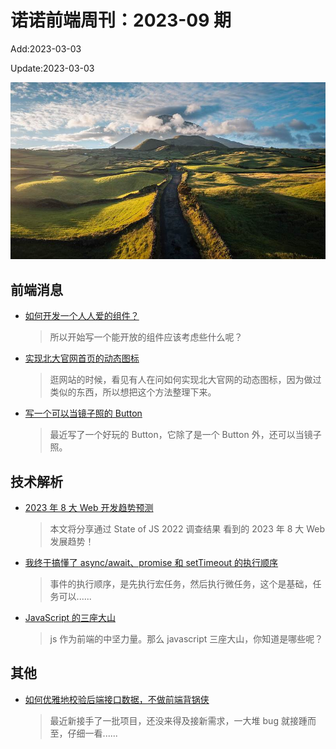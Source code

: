 <!--
 * @Description: weekly-01
 * @Author: zoeblow
 * @Email: zoeblow@gmail.com
 * @Date: 2023-01-00 17:20:35
 * @LastEditors: zoeblow
 * @LastEditTime: 2023-03-04 15:19:34
 * @FilePath: \nuofe-weekly1\2023\weekly-09md
 -->

# 诺诺前端周刊：2023-09 期

Add:2023-03-03

Update:2023-03-03

![202309](../images/2023/202309.jpg)

## 前端消息

- [如何开发一个人人爱的组件？](https://juejin.cn/post/7189158794838933565)

  > 所以开始写一个能开放的组件应该考虑些什么呢？

- [实现北大官网首页的动态图标](https://juejin.cn/post/7202085514400579641)

  > 逛网站的时候，看见有人在问如何实现北大官网的动态图标，因为做过类似的东西，所以想把这个方法整理下来。

- [写一个可以当镜子照的 Button](https://juejin.cn/post/7206249542752567333)

  > 最近写了一个好玩的 Button，它除了是一个 Button 外，还可以当镜子照。

## 技术解析

- [2023 年 8 大 Web 开发趋势预测](https://juejin.cn/post/7193542003408732218)

  > 本文将分享通过 State of JS 2022 调查结果 看到的 2023 年 8 大 Web 发展趋势！

- [我终于搞懂了 async/await、promise 和 setTimeout 的执行顺序](https://juejin.cn/post/7171002835016892453)

  > 事件的执行顺序，是先执行宏任务，然后执行微任务，这个是基础，任务可以......

- [JavaScript 的三座大山](https://juejin.cn/post/7182571660003213370)

  > js 作为前端的中坚力量。那么 javascript 三座大山，你知道是哪些呢？

## 其他

- [如何优雅地校验后端接口数据，不做前端背锅侠](https://juejin.cn/post/7166061734803963917)

  > 最近新接手了一批项目，还没来得及接新需求，一大堆 bug 就接踵而至，仔细一看......
